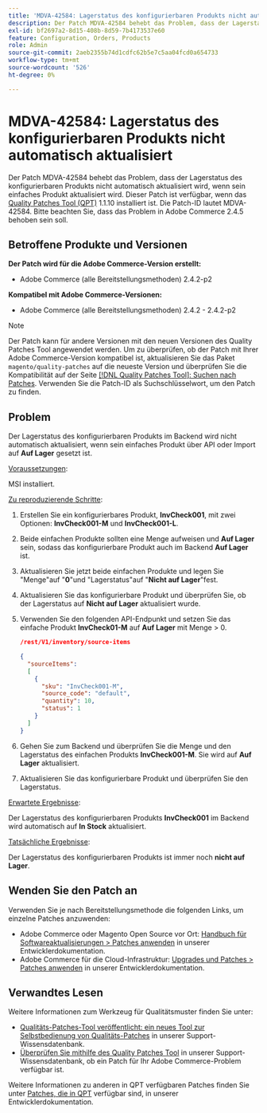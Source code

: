 ```yaml
---
title: 'MDVA-42584: Lagerstatus des konfigurierbaren Produkts nicht automatisch aktualisiert'
description: Der Patch MDVA-42584 behebt das Problem, dass der Lagerstatus des konfigurierbaren Produkts nicht automatisch aktualisiert wird, wenn sein einfaches Produkt aktualisiert wird. Dieser Patch ist verfügbar, wenn das [Quality Patches Tool (QPT)](/help/announcements/adobe-commerce-announcements/magento-quality-patches-released-new-tool-to-self-serve-quality-patches.md) 1.1.10 installiert ist. Die Patch-ID lautet MDVA-42584. Bitte beachten Sie, dass das Problem in Adobe Commerce 2.4.5 behoben sein soll.
exl-id: bf2697a2-8d15-408b-8d59-7b4173537e60
feature: Configuration, Orders, Products
role: Admin
source-git-commit: 2aeb2355b74d1cdfc62b5e7c5aa04fcd0a654733
workflow-type: tm+mt
source-wordcount: '526'
ht-degree: 0%

---
```


# MDVA-42584: Lagerstatus des konfigurierbaren Produkts nicht automatisch aktualisiert

Der Patch MDVA-42584 behebt das Problem, dass der Lagerstatus des konfigurierbaren Produkts nicht automatisch aktualisiert wird, wenn sein einfaches Produkt aktualisiert wird. Dieser Patch ist verfügbar, wenn das [Quality Patches Tool (QPT)](/help/announcements/adobe-commerce-announcements/magento-quality-patches-released-new-tool-to-self-serve-quality-patches.md) 1.1.10 installiert ist. Die Patch-ID lautet MDVA-42584. Bitte beachten Sie, dass das Problem in Adobe Commerce 2.4.5 behoben sein soll.

## Betroffene Produkte und Versionen

**Der Patch wird für die Adobe Commerce-Version erstellt:**

* Adobe Commerce (alle Bereitstellungsmethoden) 2.4.2-p2

**Kompatibel mit Adobe Commerce-Versionen:**

* Adobe Commerce (alle Bereitstellungsmethoden) 2.4.2 - 2.4.2-p2

>[!NOTE]
>
>Der Patch kann für andere Versionen mit den neuen Versionen des Quality Patches Tool angewendet werden. Um zu überprüfen, ob der Patch mit Ihrer Adobe Commerce-Version kompatibel ist, aktualisieren Sie das Paket `magento/quality-patches` auf die neueste Version und überprüfen Sie die Kompatibilität auf der Seite [[!DNL Quality Patches Tool]: Suchen nach Patches](https://experienceleague.adobe.com/tools/commerce-quality-patches/index.html). Verwenden Sie die Patch-ID als Suchschlüsselwort, um den Patch zu finden.

## Problem

Der Lagerstatus des konfigurierbaren Produkts im Backend wird nicht automatisch aktualisiert, wenn sein einfaches Produkt über API oder Import auf **Auf Lager** gesetzt ist.

<u>Voraussetzungen</u>:

MSI installiert.

<u>Zu reproduzierende Schritte</u>:

1. Erstellen Sie ein konfigurierbares Produkt, **InvCheck001**, mit zwei Optionen: **InvCheck001-M** und **InvCheck001-L**.
1. Beide einfachen Produkte sollten eine Menge aufweisen und **Auf Lager** sein, sodass das konfigurierbare Produkt auch im Backend **Auf Lager** ist.
1. Aktualisieren Sie jetzt beide einfachen Produkte und legen Sie &quot;Menge&quot;auf &quot;**0**&quot;und &quot;Lagerstatus&quot;auf &quot;**Nicht auf Lager**&quot;fest.
1. Aktualisieren Sie das konfigurierbare Produkt und überprüfen Sie, ob der Lagerstatus auf **Nicht auf Lager** aktualisiert wurde.
1. Verwenden Sie den folgenden API-Endpunkt und setzen Sie das einfache Produkt **InvCheck01-M** auf **Auf Lager** mit Menge > 0.

   ```JSON
   /rest/V1/inventory/source-items
   
   {
     "sourceItems":
     [
       {
         "sku": "InvCheck001-M",
         "source_code": "default",
         "quantity": 10,
         "status": 1
       }
     ]
   }
   ```

1. Gehen Sie zum Backend und überprüfen Sie die Menge und den Lagerstatus des einfachen Produkts **InvCheck001-M**. Sie wird auf **Auf Lager** aktualisiert.
1. Aktualisieren Sie das konfigurierbare Produkt und überprüfen Sie den Lagerstatus.

<u>Erwartete Ergebnisse</u>:

Der Lagerstatus des konfigurierbaren Produkts **InvCheck001** im Backend wird automatisch auf **In Stock** aktualisiert.

<u>Tatsächliche Ergebnisse</u>:

Der Lagerstatus des konfigurierbaren Produkts ist immer noch **nicht auf Lager**.

## Wenden Sie den Patch an

Verwenden Sie je nach Bereitstellungsmethode die folgenden Links, um einzelne Patches anzuwenden:

* Adobe Commerce oder Magento Open Source vor Ort: [Handbuch für Softwareaktualisierungen > Patches anwenden](https://experienceleague.adobe.com/en/docs/commerce-operations/tools/quality-patches-tool/usage) in unserer Entwicklerdokumentation.
* Adobe Commerce für die Cloud-Infrastruktur: [Upgrades und Patches > Patches anwenden](https://experienceleague.adobe.com/en/docs/commerce-cloud-service/user-guide/develop/upgrade/apply-patches) in unserer Entwicklerdokumentation.

## Verwandtes Lesen

Weitere Informationen zum Werkzeug für Qualitätsmuster finden Sie unter:

* [Qualitäts-Patches-Tool veröffentlicht: ein neues Tool zur Selbstbedienung von Qualitäts-Patches](/help/announcements/adobe-commerce-announcements/magento-quality-patches-released-new-tool-to-self-serve-quality-patches.md) in unserer Support-Wissensdatenbank.
* [Überprüfen Sie mithilfe des Quality Patches Tool](/help/support-tools/patches-available-in-qpt-tool/check-patch-for-magento-issue-with-magento-quality-patches.md) in unserer Support-Wissensdatenbank, ob ein Patch für Ihr Adobe Commerce-Problem verfügbar ist.

Weitere Informationen zu anderen in QPT verfügbaren Patches finden Sie unter [Patches, die in QPT](https://experienceleague.adobe.com/tools/commerce-quality-patches/index.html) verfügbar sind, in unserer Entwicklerdokumentation.
